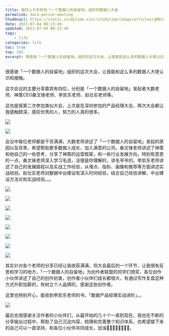 ```yaml
---
title: 很开心今天参加「一个数据人的自留地」组织的数据人大会
permalink: data-person-meeting
thumbnail: https://static.studytime.xin//studytime/image/articles/gM9Jxa.jpg
date: 2021-07-04 00:23:49
updated: 2021-07-04 00:23:49
tags: 
    - life
categories: life 
toc: true
top: 102
excerpt: 很感谢「一个数据人的自留地」组织的这次大会，让我能和这么多的数据人大佬认识和接触，这也是我第二次参加类似大会，上次是在深圳参加的产品经理大会，两次大会都让我感触颇深，感叹优秀的人，努力的人真的很多。
---
```


很感谢「一个数据人的自留地」组织的这次大会，让我能和这么多的数据人大佬认识和接触。

这次会议的主要分享嘉宾有四位，分别是「一个数据人的自留地」发起者大鹏老师、神策CEO桑文锋老师、李凯东老师、赵壮实老师等。

这也是我第二次参加类似大会，上次是在深圳参加的产品经理大会，两次大会都让我感触颇深，感叹优秀的人，努力的人真的很多。

![](https://static.studytime.xin//studytime/image/articles/image-20210705000732496.png)

![](https://static.studytime.xin//studytime/image/articles/image-20210705000852406.png)

会议中每位老师都是干货满满，大鹏老师讲述了「一个数据人的自留地」发起的原因以及背景，希望帮助更多数据人成长，加入满意的公司。桑文锋老师讲述了神策和他自己的一些思考，分享了神策的运营框架，和一些行业发展方向，特别有意思的一点，桑文锋老师深入学习毛选，没错是你理解的，讲毛爷爷的。李凯东老师讲述了自己的发展路程以及实战工作经验，从埋点、指标、画像和推荐等方面讲述实战经验。赵壮实老师对数据中台建设有深入时间经验，结合自己经验讲解，中台建设方法论和实战经验。。。

![](https://static.studytime.xin//studytime/image/articles/image-20210705002909393.png)

![](https://static.studytime.xin//studytime/image/articles/image-20210705002958401.png)



![](https://static.studytime.xin//studytime/image/articles/image-20210705000830736.png)


![](https://static.studytime.xin//studytime/image/articles/image-20210705000910916.png)



![](https://static.studytime.xin//studytime/image/articles/image-20210705000934009.png)



![](https://static.studytime.xin//studytime/image/articles/image-20210705001041846.png)



![](https://static.studytime.xin//studytime/image/articles/image-20210705001054575.png)



![](https://static.studytime.xin//studytime/image/articles/image-20210705001118896.png)



其实针对各个老师的分享已经让我收获满满，但大会最后的一个环节，让我很有反思和学习的地方，「一个数据人的自留地」为创作者联盟的同学们颁奖，各位创作小伙伴讲述了自己的创作初衷，创作者小伙伴们成长都很大，有通过写作复盘这种方式升职加薪的，有树立个人品牌的，感谢这些创作者。



这里也特别开心，能收到李凯东老师的书，「数据产品经理实战进阶」。。

![](https://static.studytime.xin//studytime/image/articles/image-20210705001139629.png?x-oss-process=image/resize,w_700,h_600)



最后也很感谢关注作者的小伙伴们，从最开始的几十个一直到现在，我也在不断的分享输出过程中，帮助了自己沉淀内容，梳理和完善整个知识体系，也希望接下来的自己可以一直坚持，和各位小伙伴共同成长，加油💪🏻💪🏻💪🏻💪🏻。